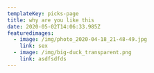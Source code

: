 ```yaml
---
templateKey: picks-page
title: why are you like this
date: 2020-05-02T14:06:33.985Z
featuredimages:
  - image: /img/photo_2020-04-18_21-48-49.jpg
    link: sex
  - image: /img/big-duck_transparent.png
    link: asdfsdfds
---
```

